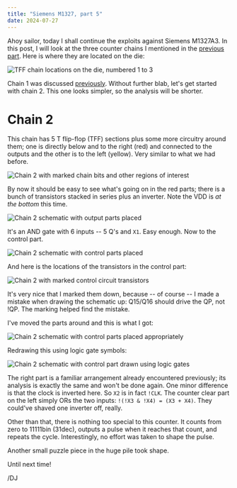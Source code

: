 ```yaml
---
title: "Siemens M1327, part 5"
date: 2024-07-27
---
```


Ahoy sailor, today I shall continue the exploits against Siemens M1327A3. In this post, I will look at the three counter chains I mentioned in the [previous part](/blarg/2024/07/24/siemens-m1327-part-3.html). Here is where they are located on the die:

![TFF chain locations on the die, numbered 1 to 3](/blarg/assets/20240725/tff-chain-locations.jpg)

Chain 1 was discussed [previously](/blarg/2024/07/25/siemens-m1327-part-4.html). Without further blab, let's get started with chain 2. This one looks simpler, so the analysis will be shorter.

# Chain 2

This chain has 5 T flip-flop (TFF) sections plus some more circuitry around them; one is directly below and to the right (red) and connected to the outputs and the other is to the left (yellow). Very similar to what we had before.

![Chain 2 with marked chain bits and other regions of interest](/blarg/assets/20240727/counter-2-overview.jpg)

By now it should be easy to see what's going on in the red parts; there is a bunch of transistors stacked in series plus an inverter. Note the VDD is _at the bottom_ this time.

![Chain 2 schematic with output parts placed](/blarg/assets/20240727/counter-2-schematic-1.png)

It's an AND gate with 6 inputs -- 5 Q's and `X1`. Easy enough. Now to the control part.

![Chain 2 schematic with control parts placed](/blarg/assets/20240727/counter-2-schematic-2.png)

And here is the locations of the transistors in the control part:

![Chain 2 with marked control circuit transistors](/blarg/assets/20240727/counter-2-overview-2.jpg)

It's very nice that I marked them down, because -- of course -- I made a mistake when drawing the schematic up: Q15/Q16 should drive the QP, not !QP. The marking helped find the mistake.

I've moved the parts around and this is what I got:

![Chain 2 schematic with control parts placed appropriately](/blarg/assets/20240727/counter-2-schematic-3.png)

Redrawing this using logic gate symbols:

![Chain 2 schematic with control part drawn using logic gates](/blarg/assets/20240727/counter-2-schematic-4.png)

The right part is a familiar arrangement already encountered previously; its analysis is exactly the same and won't be done again. One minor difference is that the clock is inverted here. So `X2` is in fact `!CLK`. The counter clear part on the left simply ORs the two inputs: `!(!X3 & !X4) = (X3 + X4)`. They could've shaved one inverter off, really.

Other than that, there is nothing too special to this counter. It counts from zero to 11111bin (31dec), outputs a pulse when it reaches that count, and repeats the cycle. Interestingly, no effort was taken to shape the pulse.

Another small puzzle piece in the huge pile took shape.

Until next time!

/DJ
